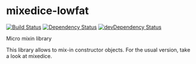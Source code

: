 mixedice-lowfat
===============
[![Build Status](https://travis-ci.org/freezedev/mixedice-lowfat.png?branch=master)](https://travis-ci.org/freezedev/mixedice-lowfat)
[![Dependency Status](https://david-dm.org/freezedev/mixedice-lowfat.png)](https://david-dm.org/freezedev/mixedice-lowfat)
[![devDependency Status](https://david-dm.org/freezedev/mixedice-lowfat/dev-status.png)](https://david-dm.org/freezedev/mixedice-lowfat#info=devDependencies)

Micro mixin library

This library allows to mix-in constructor objects. For the usual version, take a look at mixedice.
